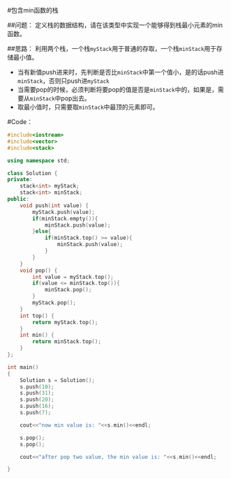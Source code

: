 ﻿#包含min函数的栈

##问题：
定义栈的数据结构，请在该类型中实现一个能够得到栈最小元素的min函数。

##思路：
利用两个栈，一个栈`myStack`用于普通的存取，一个栈`minStack`用于存储最小值。

- 当有新值push进来时，先判断是否比`minStack`中第一个值小，是的话push进`minStack`，否则只push进`myStack`
- 当需要pop的时候，必须判断将要pop的值是否是`minStack`中的，如果是，需要从`minStack`中pop出去。
- 取最小值时，只需要取`minStack`中最顶的元素即可。

#Code：
```C++
#include<iostream>
#include<vector>
#include<stack>

using namespace std;

class Solution {
private:
    stack<int> myStack;
    stack<int> minStack;
public:
    void push(int value) {
        myStack.push(value);
        if(minStack.empty()){
            minStack.push(value);
        }else{
            if(minStack.top() >= value){
                minStack.push(value);
            }
        }
    }
    void pop() {
        int value = myStack.top();
        if(value <= minStack.top()){
            minStack.pop();
        }
        myStack.pop();
    }
    int top() {
        return myStack.top();
    }
    int min() {
        return minStack.top();
    }
};

int main()
{
	Solution s = Solution();
	s.push(10);
	s.push(31);
	s.push(20);
	s.push(16);
	s.push(7);

	cout<<"now min value is: "<<s.min()<<endl;

	s.pop();
	s.pop();

	cout<<"after pop two value, the min value is: "<<s.min()<<endl;

}
```





